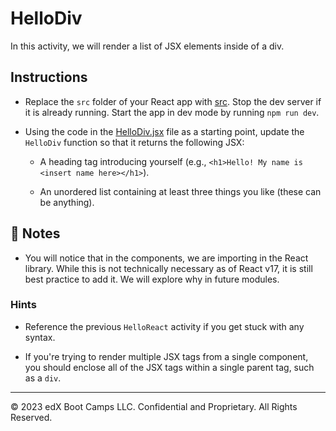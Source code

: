 # HelloDiv

In this activity, we will render a list of JSX elements inside of a div.

## Instructions

* Replace the `src` folder of your React app with [src](starter/src). Stop the dev server if it is already running. Start the app in dev mode by running `npm run dev`.

* Using the code in the [HelloDiv.jsx](starter/src/components/HelloDiv.jsx) file as a starting point, update the `HelloDiv` function so that it returns the following JSX:

  * A heading tag introducing yourself (e.g., `<h1>Hello! My name is <insert name here></h1>`).

  * An unordered list containing at least three things you like (these can be anything).

## 📝 Notes

* You will notice that in the components, we are importing in the React library. While this is not technically necessary as of React v17, it is still best practice to add it. We will explore why in future modules. 

### Hints

* Reference the previous `HelloReact` activity if you get stuck with any syntax.

* If you're trying to render multiple JSX tags from a single component, you should enclose all of the JSX tags within a single parent tag, such as a `div`.

---

© 2023 edX Boot Camps LLC. Confidential and Proprietary. All Rights Reserved.

